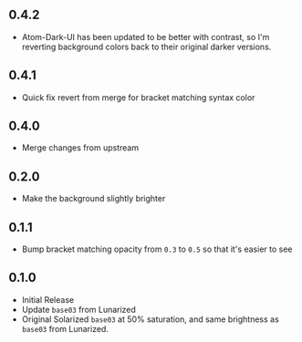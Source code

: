 ## 0.4.2
 * Atom-Dark-UI has been updated to be better with contrast, so I'm reverting background colors back to their original darker versions.

## 0.4.1
 * Quick fix revert from merge for bracket matching syntax color

## 0.4.0
 * Merge changes from upstream

## 0.2.0
 * Make the background slightly brighter

## 0.1.1
 * Bump bracket matching opacity from `0.3` to `0.5` so that it's easier to see

## 0.1.0
 * Initial Release
 * Update `base03` from Lunarized
  * Original Solarized `base03` at 50% saturation, and same brightness as `base03` from Lunarized.
